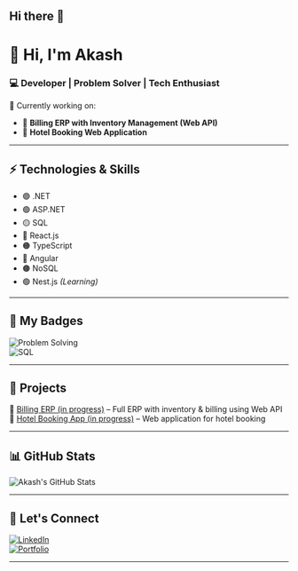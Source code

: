 ## Hi there 👋

# 👋 Hi, I'm Akash  

### 💻 Developer | Problem Solver | Tech Enthusiast  

🌟 Currently working on:  
- 🧾 **Billing ERP with Inventory Management (Web API)**  
- 🏨 **Hotel Booking Web Application**  

---

## ⚡ Technologies & Skills  
- 🟣 .NET  
- 🟢 ASP.NET  
- 🟡 SQL  
- 🔵 React.js  
- 🟠 TypeScript  
- 🔴 Angular  
- 🟤 NoSQL  
- 🟢 Nest.js *(Learning)*  



---

## 🏅 My Badges  
![Problem Solving](https://img.shields.io/badge/Problem%20Solving-★-orange)  
![SQL](https://img.shields.io/badge/SQL-★★-blue)  

---

## 📌 Projects  
🔹 [Billing ERP (in progress)](https://github.com/Akkash-Koley3108) – Full ERP with inventory & billing using Web API  
🔹 [Hotel Booking App (in progress)](https://github.com/Akkash-Koley3108) – Web application for hotel booking  

---

## 📊 GitHub Stats  
![Akash's GitHub Stats](https://github-readme-stats.vercel.app/api?username=Akkash-Koley3108&show_icons=true&theme=radical&count_private=true&include_all_commits=true)


---

## 🌱 Let's Connect  
[![LinkedIn](https://img.shields.io/badge/LinkedIn-blue?logo=linkedin)](https://linkedin.com/)  
[![Portfolio](https://img.shields.io/badge/Portfolio-Coming%20Soon-green)](#)  

---
